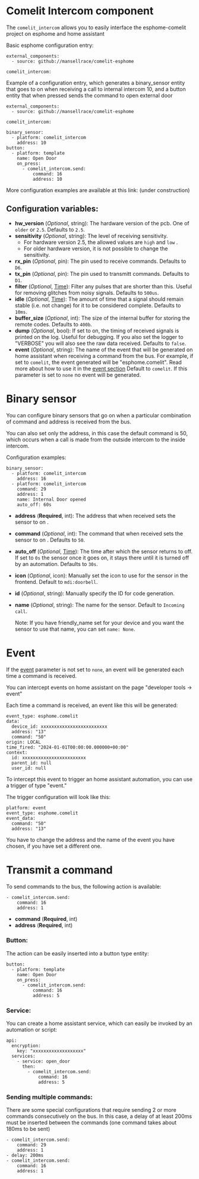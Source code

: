 Comelit Intercom component
===================

The ``comelit_intercom`` allows you to easily interface the esphome-comelit project on esphome and home assistant

Basic esphome configuration entry:

    external_components:
      - source: github://mansellrace/comelit-esphome

    comelit_intercom:

 
Example of a configuration entry, which generates a binary_sensor entity that goes to on when receiving a call to internal intercom 10, and a button entity that when pressed sends the command to open external door

    external_components:
      - source: github://mansellrace/comelit-esphome
      
    comelit_intercom:
    
	binary_sensor:
	  - platform: comelit_intercom
	    address: 10
	button:
	  - platform: template
	    name: Open Door
	    on_press:
	      - comelit_intercom.send:
	          command: 16
	          address: 10

More configuration examples are available at this link: (under construction)


Configuration variables:
------------------------

- **hw_version** (*Optional*, string): The hardware version of the pcb. One of  ``older`` or ``2.5``. Defaults to ``2.5``.
- **sensitivity** (*Optional*, string): The level of receiving sensitivity.
  - For hardware version 2.5, the allowed values are ``high``  and  ``low`` .
  - For older hardware version, it is not possible to change the sensitivity.
- **rx_pin** (*Optional*, pin): The pin used to receive commands. Defaults to ``D6``.
- **tx_pin** (*Optional*, pin): The pin used to transmitt commands. Defaults to ``D1``.
- **filter** (_Optional_,  [Time](https://esphome.io/guides/configuration-types#config-time)): Filter any pulses that are shorter than this. Useful for removing glitches from noisy signals. Defaults to `500us`. 
-   **idle**  (_Optional_,  [Time](https://esphome.io/guides/configuration-types#config-time)): The amount of time that a signal should remain stable (i.e. not change) for it to be considered complete. Defaults to  `10ms`.
-   **buffer_size**  (_Optional_, int): The size of the internal buffer for storing the remote codes. Defaults to  `400b`.
-  **dump** (_Optional_, bool): If set to on, the timing of received signals is printed on the log. Useful for debugging. If you also set the logger to "VERBOSE" you will also see the raw data received. Defaults to  `false`.
- <a id="eventlist">**event**</a>  (_Optional_, string): The name of the event that will be generated on home assistant when receiving a command from the bus. For example, if  set to `comelit`, the event generated will be "esphome.comelit".
Read more about how to use it in the [event section](#event)
Default to `comelit`.
If this parameter is set to `none` no event will be generated.


Binary sensor
===================

You can configure binary sensors that go on when a particular combination of command and address is received from the bus.

You can also set only the address, in this case the default command is 50, which occurs when a call is made from the outside intercom to the inside intercom.


Configuration examples:

	binary_sensor:
      - platform: comelit_intercom
	    address: 16
	  - platform: comelit_intercom
	    command: 29
    	address: 1
     	name: Internal Door opened
	    auto_off: 60s

- **address** (**Required**, int): The address that when received sets the sensor to on .
- **command** (*Optional*, int): The command that when received sets the sensor to on . Defaults to  `50`.
- **auto_off** (*Optional*,  [Time](https://esphome.io/guides/configuration-types#config-time)):  The time after which the sensor returns to off. If set to `0s` the sensor once it goes on, it stays there until it is turned off by an automation. Defaults to  `30s`.
- **icon** (*Optional*, icon): Manually set the icon to use for the sensor in the frontend. Default to `mdi:doorbell`.
- **id** (*Optional*, string): Manually specify the ID for code generation.
- **name** (*Optional*, string): The name for the sensor. Default to `Incoming call`.

    Note:
    If you have friendly_name set for your device and you want 
    the sensor to use that name, you can set `name: None`.



Event
========
If the [event](#eventlist) parameter is not set to `none`, an event will be generated each time a command is received.

You can intercept events on home assistant on the page "developer tools -> event"

Each time a command is received, an event like this will be generated:

	event_type: esphome.comelit
	data:
	  device_id: xxxxxxxxxxxxxxxxxxxxxxxxx
	  address: "13"
	  command: "50"
	origin: LOCAL
	time_fired: "2024-01-01T00:00:00.000000+00:00"
	context:
	  id: xxxxxxxxxxxxxxxxxxxxxxxx
	  parent_id: null
	  user_id: null

To intercept this event to trigger an home assistant automation, you can use a trigger of type "event."

The trigger configuration will look like this:

	platform: event
	event_type: esphome.comelit
	event_data:
	  command: "50"
	  address: "13"
You have to change the address and the name of the event you have chosen, if you have set a different one.

Transmit a command
==================
To send commands to the bus, the following action is available:

	- comelit_intercom.send:
	    command: 16
	    address: 1

- **command** (**Required**, int)
- **address** (**Required**, int)

### Button:
The action can be easily inserted into a button type entity:

	button:
	  - platform: template
	    name: Open Door
	    on_press:
	      - comelit_intercom.send:
	          command: 16
	          address: 5


### Service:
You can create a home assistant service, which can easily be invoked by an automation or script:

	api:
	  encryption:
	    key: "xxxxxxxxxxxxxxxxxxx"
	  services:
	    - service: open_door
	      then:
	        - comelit_intercom.send:
	            command: 16
	            address: 5

### Sending multiple commands:
There are some special configurations that require sending 2 or more commands consecutively on the bus.
In this case, a delay of at least 200ms must be inserted between the commands (one command takes about 180ms to be sent)

	- comelit_intercom.send:
	    command: 29
	    address: 1
	- delay: 200ms
	- comelit_intercom.send:
	    command: 16
	    address: 1
